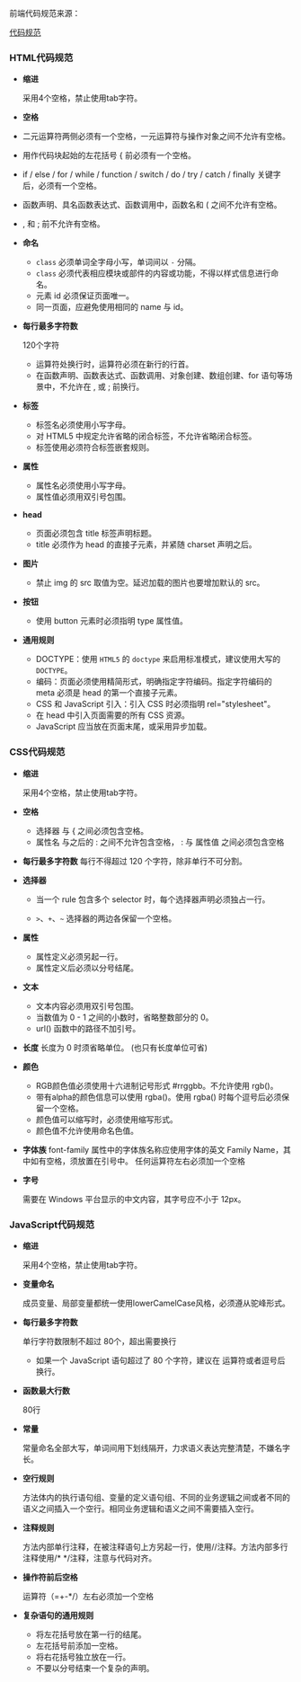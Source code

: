 前端代码规范来源：

[代码规范](https://www.zhihu.com/question/28376083)

### HTML代码规范

- **缩进**

  采用4个空格，禁止使用tab字符。
-  **空格**

  - 二元运算符两侧必须有一个空格，一元运算符与操作对象之间不允许有空格。
  - 用作代码块起始的左花括号 { 前必须有一个空格。
  - if / else / for / while / function / switch / do / try / catch / finally 关键字后，必须有一个空格。
  -  函数声明、具名函数表达式、函数调用中，函数名和 ( 之间不允许有空格。
  -  , 和 ; 前不允许有空格。

- **命名**

  - `class` 必须单词全字母小写，单词间以 `-` 分隔。
  - `class` 必须代表相应模块或部件的内容或功能，不得以样式信息进行命名。
  - 元素 id 必须保证页面唯一。
  - 同一页面，应避免使用相同的 name 与 id。

- **每行最多字符数**

  120个字符
  -  运算符处换行时，运算符必须在新行的行首。
  -  在函数声明、函数表达式、函数调用、对象创建、数组创建、for 语句等场景中，不允许在 , 或 ; 前换行。

- **标签**

  - 标签名必须使用小写字母。
  - 对 HTML5 中规定允许省略的闭合标签，不允许省略闭合标签。
  - 标签使用必须符合标签嵌套规则。

- **属性**
  -  属性名必须使用小写字母。
  -  属性值必须用双引号包围。
- **head**
  -   页面必须包含 title 标签声明标题。
  -   title 必须作为 head 的直接子元素，并紧随 charset 声明之后。
- **图片**
  
  - 禁止 img 的 src 取值为空。延迟加载的图片也要增加默认的 src。
- **按钮**
  
  - 使用 button 元素时必须指明 type 属性值。
- **通用规则**

  -  DOCTYPE：使用 `HTML5` 的 `doctype` 来启用标准模式，建议使用大写的 `DOCTYPE`。
  -  编码：页面必须使用精简形式，明确指定字符编码。指定字符编码的 meta 必须是 head 的第一个直接子元素。
  -   CSS 和 JavaScript 引入：引入 CSS 时必须指明 rel="stylesheet"。
  -   在 head 中引入页面需要的所有 CSS 资源。
  -   JavaScript 应当放在页面末尾，或采用异步加载。 




### CSS代码规范

- **缩进**

  采用4个空格，禁止使用tab字符。

- **空格**
  - 选择器 与 { 之间必须包含空格。
  - 属性名 与之后的 : 之间不允许包含空格， : 与 属性值 之间必须包含空格 

- **每行最多字符数**
每行不得超过 120 个字符，除非单行不可分割。

- **选择器**

  - 当一个 rule 包含多个 selector 时，每个选择器声明必须独占一行。

  -  `>`、`+`、`~` 选择器的两边各保留一个空格。

- **属性**
  - 属性定义必须另起一行。
  - 属性定义后必须以分号结尾。


- **文本**
  - 文本内容必须用双引号包围。
  - 当数值为 0 - 1 之间的小数时，省略整数部分的 0。
  - url() 函数中的路径不加引号。

- **长度**
长度为 0 时须省略单位。 (也只有长度单位可省)

- **颜色**
  - RGB颜色值必须使用十六进制记号形式 #rrggbb。不允许使用 rgb()。
  - 带有alpha的颜色信息可以使用 rgba()。使用 rgba() 时每个逗号后必须保留一个空格。
  - 颜色值可以缩写时，必须使用缩写形式。
  - 颜色值不允许使用命名色值。

- **字体族**
font-family 属性中的字体族名称应使用字体的英文 Family Name，其中如有空格，须放置在引号中。
  任何运算符左右必须加一个空格
  
- **字号**

  需要在 Windows 平台显示的中文内容，其字号应不小于 12px。 



### JavaScript代码规范

- **缩进**

  采用4个空格，禁止使用tab字符。

- **变量命名**

  成员变量、局部变量都统一使用lowerCamelCase风格，必须遵从驼峰形式。

- **每行最多字符数**

  单行字符数限制不超过 80个，超出需要换行

  - 如果一个 JavaScript 语句超过了 80 个字符，建议在 运算符或者逗号后换行。

- **函数最大行数**

  80行

- **常量**

  常量命名全部大写，单词间用下划线隔开，力求语义表达完整清楚，不嫌名字长。

- **空行规则**

  方法体内的执行语句组、变量的定义语句组、不同的业务逻辑之间或者不同的语义之间插入一个空行。相同业务逻辑和语义之间不需要插入空行。

- **注释规则**

  方法内部单行注释，在被注释语句上方另起一行，使用//注释。方法内部多行注释使用/* */注释，注意与代码对齐。

- **操作符前后空格**

  运算符（=+-*/）左右必须加一个空格

- **复杂语句的通用规则**
  - 将左花括号放在第一行的结尾。
  - 左花括号前添加一空格。
  - 将右花括号独立放在一行。
  - 不要以分号结束一个复杂的声明。



